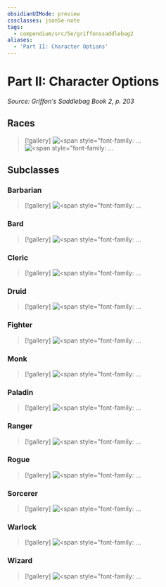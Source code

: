 ```yaml
---
obsidianUIMode: preview
cssclasses: json5e-note
tags:
  - compendium/src/5e/griffonssaddlebag2
aliases:
  - 'Part II: Character Options'
---
```

# Part II: Character Options
*Source: Griffon's Saddlebag Book 2, p. 203* 

## Races

> [!gallery]
> ![<span style=&quot;font-family: ...](https://raw.githubusercontent.com/TheGiddyLimit/homebrew-img/main/img/GriffonsSaddlebag2/Races/Etherean.webp#gallery "<span style=&quot;font-family: ZatannaMisdirection&quot;>Etherean</span>")
> ![<span style=&quot;font-family: ...](https://raw.githubusercontent.com/TheGiddyLimit/homebrew-img/main/img/GriffonsSaddlebag2/Races/Geleton.webp#gallery "<span style=&quot;font-family: ZatannaMisdirection&quot;>Geleton</span>")

## Subclasses

### Barbarian

> [!gallery]
> ![<span style=&quot;font-family: ...](https://raw.githubusercontent.com/TheGiddyLimit/homebrew-img/main/img/GriffonsSaddlebag2/Subclasses/Path-of-the-Infernal.webp#gallery "<span style=&quot;font-family: ZatannaMisdirection&quot;>Path of the Infernal</span>")

### Bard

> [!gallery]
> ![<span style=&quot;font-family: ...](https://raw.githubusercontent.com/TheGiddyLimit/homebrew-img/main/img/GriffonsSaddlebag2/Subclasses/College-of-Mercantile.webp#gallery "<span style=&quot;font-family: ZatannaMisdirection&quot;>College of Mercantile</span>")

### Cleric

> [!gallery]
> ![<span style=&quot;font-family: ...](https://raw.githubusercontent.com/TheGiddyLimit/homebrew-img/main/img/GriffonsSaddlebag2/Subclasses/Festus-Domain.webp#gallery "<span style=&quot;font-family: ZatannaMisdirection&quot;>Festus Domain</span>")

### Druid

> [!gallery]
> ![<span style=&quot;font-family: ...](https://raw.githubusercontent.com/TheGiddyLimit/homebrew-img/main/img/GriffonsSaddlebag2/Subclasses/Circle-of-Dragons.webp#gallery "<span style=&quot;font-family: ZatannaMisdirection&quot;>Circle of Dragons</span>")

### Fighter

> [!gallery]
> ![<span style=&quot;font-family: ...](https://raw.githubusercontent.com/TheGiddyLimit/homebrew-img/main/img/GriffonsSaddlebag2/Subclasses/Steelhawk.webp#gallery "<span style=&quot;font-family: ZatannaMisdirection&quot;>Steel Hawk</span>")

### Monk

> [!gallery]
> ![<span style=&quot;font-family: ...](https://raw.githubusercontent.com/TheGiddyLimit/homebrew-img/main/img/GriffonsSaddlebag2/Subclasses/Way-of-the-Aether.webp#gallery "<span style=&quot;font-family: ZatannaMisdirection&quot;>Way of the Aether</span>")

### Paladin

> [!gallery]
> ![<span style=&quot;font-family: ...](https://raw.githubusercontent.com/TheGiddyLimit/homebrew-img/main/img/GriffonsSaddlebag2/Subclasses/Oath-of-the-Spelldrinker.webp#gallery "<span style=&quot;font-family: ZatannaMisdirection&quot;>Oath of the Spelldrinker</span>")

### Ranger

> [!gallery]
> ![<span style=&quot;font-family: ...](https://raw.githubusercontent.com/TheGiddyLimit/homebrew-img/main/img/GriffonsSaddlebag2/Subclasses/Rocborne.webp#gallery "<span style=&quot;font-family: ZatannaMisdirection&quot;>Rocborne</span>")

### Rogue

> [!gallery]
> ![<span style=&quot;font-family: ...](https://raw.githubusercontent.com/TheGiddyLimit/homebrew-img/main/img/GriffonsSaddlebag2/Subclasses/Grim-Surgeon.webp#gallery "<span style=&quot;font-family: ZatannaMisdirection&quot;>Grim Surgeon</span>")

### Sorcerer

> [!gallery]
> ![<span style=&quot;font-family: ...](https://raw.githubusercontent.com/TheGiddyLimit/homebrew-img/main/img/GriffonsSaddlebag2/Subclasses/Desert-Soul.webp#gallery "<span style=&quot;font-family: ZatannaMisdirection&quot;>Desert Soul</span>")

### Warlock

> [!gallery]
> ![<span style=&quot;font-family: ...](https://raw.githubusercontent.com/TheGiddyLimit/homebrew-img/main/img/GriffonsSaddlebag2/Subclasses/The-Many.webp#gallery "<span style=&quot;font-family: ZatannaMisdirection&quot;>The Many</span>")

### Wizard

> [!gallery]
> ![<span style=&quot;font-family: ...](https://raw.githubusercontent.com/TheGiddyLimit/homebrew-img/main/img/GriffonsSaddlebag2/Subclasses/Wand-Lore.webp#gallery "<span style=&quot;font-family: ZatannaMisdirection&quot;>Wand Lore</span>")

